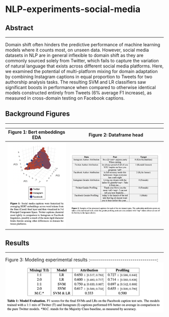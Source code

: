 # NLP-experiments-social-media

## Abstract
---

Domain shift often hinders the predictive performance of machine learning models where it counts most, on unseen data. However, social media datasets in NLP are in general inflexible to domain shift as they are commonly sourced solely from Twitter, which fails to capture the variation of natural language that exists across different social media platforms. Here, we examined the potential of multi-platform mixing for domain adaptation by combining Instagram captions in equal proportion to Tweets for two authorship analysis tasks. The resulting SVM and LR classifiers saw significant boosts in performance when compared to otherwise identical models constructed entirely from Tweets (6% average F1 increase), as measured in cross-domain testing on Facebook captions.

## Background Figures
---
Figure 1: Bert embeddings EDA | Figure 2: Dataframe head
:---------------------------------:|:----------------------------------------:
![](data/Fig1.png) | ![](data/Fig3.png)

## Results
---
Figure 3: Modeling experimental results
:---------------------------------:
![](data/Fig_2.png)

